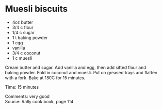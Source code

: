 # Muesli biscuits

* 4oz butter
* 3/4 c flour
* 1/4 c sugar
* 1 t baking powder
* 1 egg
* vanilla
* 3/4 c coconut
* 1 c muesli

Cream butter and sugar.  Add vanilla and egg, then add sifted flour and baking powder.  Fold in coconut and muesli. Put on greased trays and flatten with a fork.  Bake at 180C for 15 minutes.

Time: 15 minutes  

Comments: very good  
Source: Rally cook book, page 114

